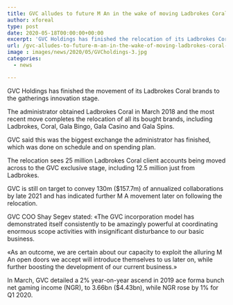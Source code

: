 ```yaml
---
title: GVC alludes to future M An in the wake of moving Ladbrokes Coral to its platform
author: xforeal 
type: post
date: 2020-05-18T00:00:00+00:00
excerpt: 'GVC Holdings has finished the relocation of its Ladbrokes Coral brands to the gatherings innovation platform '
url: /gvc-alludes-to-future-m-an-in-the-wake-of-moving-ladbrokes-coral-to-its-platform/
image : images/news/2020/05/GVCholdings-3.jpg
categories:
  - news

---
```

GVC Holdings has finished the movement of its Ladbrokes Coral brands to the gatherings innovation stage. 

The administrator obtained Ladbrokes Coral in March 2018 and the most recent move completes the relocation of all its bought brands, including Ladbrokes, Coral, Gala Bingo, Gala Casino and Gala Spins. 

GVC said this was the biggest exchange the administrator has finished, which was done on schedule and on spending plan. 

The relocation sees 25 million Ladbrokes Coral client accounts being moved across to the GVC exclusive stage, including 12.5 million just from Ladbrokes. 

GVC is still on target to convey 130m ($157.7m) of annualized collaborations by late 2021 and has indicated further M A movement later on following the relocation. 

GVC COO Shay Segev stated: &#171;The GVC incorporation model has demonstrated itself consistently to be amazingly powerful at coordinating enormous scope activities with insignificant disturbance to our basic business. 

&#171;As an outcome, we are certain about our capacity to exploit the alluring M An open doors we accept will introduce themselves to us later on, while further boosting the development of our current business.&#187; 

In March, GVC detailed a 2&percnt; year-on-year ascend in 2019 ace forma bunch net gaming income (NGR), to 3.66bn ($4.43bn), while NGR rose by 1&percnt; for Q1 2020.